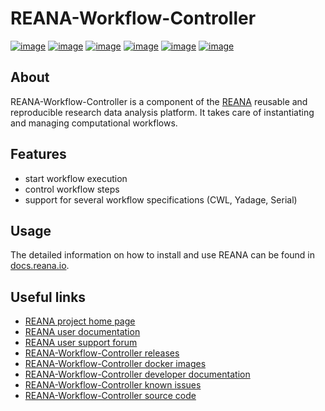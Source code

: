 # REANA-Workflow-Controller

[![image](https://github.com/reanahub/reana-workflow-controller/workflows/CI/badge.svg)](https://github.com/reanahub/reana-workflow-controller/actions)
[![image](https://readthedocs.org/projects/reana-workflow-controller/badge/?version=latest)](https://reana-workflow-controller.readthedocs.io/en/latest/?badge=latest)
[![image](https://codecov.io/gh/reanahub/reana-workflow-controller/branch/master/graph/badge.svg)](https://codecov.io/gh/reanahub/reana-workflow-controller)
[![image](https://img.shields.io/badge/discourse-forum-blue.svg)](https://forum.reana.io)
[![image](https://img.shields.io/github/license/reanahub/reana-workflow-controller.svg)](https://github.com/reanahub/reana-workflow-controller/blob/master/LICENSE)
[![image](https://img.shields.io/badge/code%20style-black-000000.svg)](https://github.com/psf/black)

## About

REANA-Workflow-Controller is a component of the [REANA](http://www.reana.io/) reusable
and reproducible research data analysis platform. It takes care of instantiating and
managing computational workflows.

## Features

- start workflow execution
- control workflow steps
- support for several workflow specifications (CWL, Yadage, Serial)

## Usage

The detailed information on how to install and use REANA can be found in
[docs.reana.io](https://docs.reana.io).

## Useful links

- [REANA project home page](http://www.reana.io/)
- [REANA user documentation](https://docs.reana.io)
- [REANA user support forum](https://forum.reana.io)
- [REANA-Workflow-Controller releases](https://reana-workflow-controller.readthedocs.io/en/latest#changes)
- [REANA-Workflow-Controller docker images](https://hub.docker.com/r/reanahub/reana-workflow-controller)
- [REANA-Workflow-Controller developer documentation](https://reana-workflow-controller.readthedocs.io/)
- [REANA-Workflow-Controller known issues](https://github.com/reanahub/reana-workflow-controller/issues)
- [REANA-Workflow-Controller source code](https://github.com/reanahub/reana-workflow-controller)
